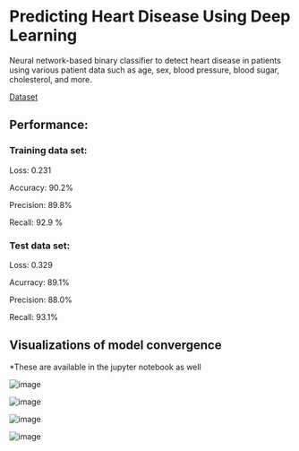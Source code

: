 # Predicting Heart Disease Using Deep Learning

Neural network-based binary classifier to detect heart disease in patients using various patient data such as age, sex, blood pressure, blood sugar, cholesterol, and more.

<a href=https://www.kaggle.com/datasets/fedesoriano/heart-failure-prediction>Dataset</a>

## Performance:

### Training data set:

Loss: 0.231

Accuracy: 90.2%

Precision: 89.8%

Recall: 92.9 %

### Test data set:

Loss: 0.329

Acurracy: 89.1%

Precision: 88.0%

Recall: 93.1%

## Visualizations of model convergence

*These are available in the jupyter notebook as well

![image](https://github.com/user-attachments/assets/afa10d39-4bd5-41d3-863d-0b0a0a8a4573)

![image](https://github.com/user-attachments/assets/6a2d5a59-59d6-47d2-b037-6f74f65a160c)

![image](https://github.com/user-attachments/assets/ca13020d-6a06-4ec5-b8ed-7e9146308659)

![image](https://github.com/user-attachments/assets/694a9b45-977f-41d2-a5f4-deb546b61bcd)
